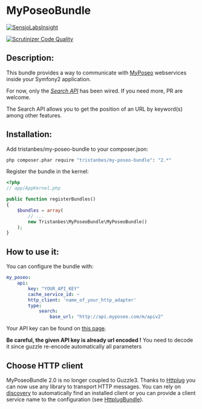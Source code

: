 MyPoseoBundle
=========================

[![SensioLabsInsight](https://insight.sensiolabs.com/projects/0306c6a7-d7c4-4614-ae25-092137c8e4f7/small.png)](https://insight.sensiolabs.com/projects/0306c6a7-d7c4-4614-ae25-092137c8e4f7)

[![Scrutinizer Code Quality](https://scrutinizer-ci.com/g/tristanbes/MyPoseoBundle/badges/quality-score.png?b=master)](https://scrutinizer-ci.com/g/tristanbes/MyPoseoBundle/?branch=master)

Description:
--------------

This bundle provides a way to communicate with [MyPoseo](http://fr.myposeo.com/) webservices inside your Symfony2 application.

For now, only the _[Search API](http://fr.myposeo.com/nos-api/api-search/)_  has been wired. If you need more, PR are welcome.

The Search API allows you to get the position of an URL by keyword(s) among other features.

Installation:
--------------

Add tristanbes/my-poseo-bundle to your composer.json:
``` bash
php composer.phar require "tristanbes/my-poseo-bundle": "2.*"
```

Register the bundle in the kernel:

``` php
<?php
// app/AppKernel.php

public function registerBundles()
{
    $bundles = array(
        // ...
        new Tristanbes\MyPoseoBundle\MyPoseoBundle()
    );
}
```

How to use it:
--------------
You can configure the bundle with:

``` yml
my_poseo:
    api:
        key: "YOUR_API_KEY"
        cache_service_id: ~
        http_client: 'name_of_your_http_adapter'
        type:
            search:
                base_url: "http://api.myposeo.com/m/apiv2"
```

Your API key can be found on [this page](http://account.myposeo.com/account/configuration/api).

**Be careful, the given API key is already url encoded !** You need to decode it since guzzle re-encode automatically all parameters

Choose HTTP client
------------------
MyPoseoBundle 2.0 is no longer coupled to Guzzle3. Thanks to [Httplug](http://docs.php-http.org/en/latest/index.html) you can now use any
library to transport HTTP messages. You can rely on [discovery](http://docs.php-http.org/en/latest/discovery.html) to automatically
find an installed client or you can provide a client service name to the configuration (see [HttplugBundle](https://github.com/php-http/HttplugBundle)). 

